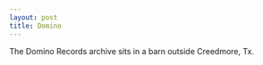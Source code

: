 ```yaml
---
layout: post
title: Domino
---
```


The Domino Records archive sits in a barn outside Creedmore, Tx.
